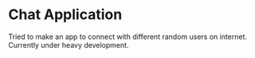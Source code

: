 # Chat Application

Tried to make an app to connect with different random users on internet. Currently under heavy development.
